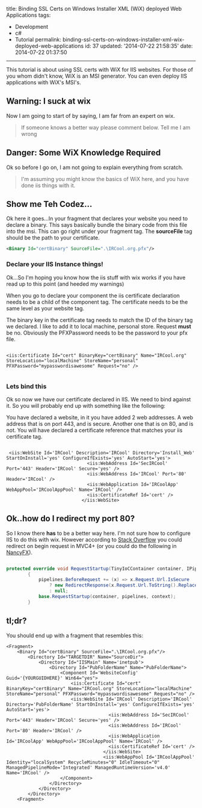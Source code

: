 title: Binding SSL Certs on Windows Installer XML (WiX) deployed Web Applications
tags:

  - Development
  - c#
  - Tutorial
permalink: binding-ssl-certs-on-windows-installer-xml-wix-deployed-web-applications
id: 37
updated: '2014-07-22 21:58:35'
date: 2014-07-22 01:37:50
---

This tutorial is about using SSL certs with WiX for IIS websites. For those of you whom didn't know, WiX is an MSI generator. You can even deploy IIS applications with WiX's MSI's.

## Warning: I suck at wix

Now I am going to start of by saying, I am far from an expert on wix. 

>If someone knows a better way please comment below. Tell me I am wrong

## Danger: Some WiX Knowledge Required

Ok so before I go on, I am not going to explain everything from scratch.

>I'm assuming you might know the basics of WiX here, and you have done iis things with it.

## Show me Teh Codez...



Ok here it goes...In your fragment that declares your website you need to declare a binary. This says basically bundle the binary code from this file into the msi. This can go right under your fragment tag. The **sourceFile** tag should be the path to your certificate. 

```XML
<Binary Id="certBinary" SourceFile=".\IRCool.org.pfx"/>

```

### Declare your IIS Instance things!


Ok...So I'm hoping you know how the iis stuff with wix works if you have read up to this point (and heeded my warnings)

When you go to declare your component the iis certificate declaration needs to be a child of the component tag. The certificate needs to be the same level as your website tag.

The binary key in the certificate tag needs to match the ID of the binary tag we declared. I like to add it to local machine, personal store. Request **must** be no. Obviously the PFXPassword needs to be the password to your pfx file.

```

<iis:Certificate Id="cert" BinaryKey="certBinary" Name="IRCool.org" StoreLocation="localMachine" StoreName="personal" PFXPassword="mypasswordisawesome" Request="no" />
                            

```


### Lets bind this

Ok so now we have our certificate declared in IIS. We need to bind against it. So you will probably end up with something like the following:

You have declared a website, in it you have added 2 web addresses. A web address that is on port 443, and is secure. Another one that is on 80, and is not. You will have declared a certificate reference that matches your iis certificate tag.

```

 <iis:WebSite Id='IRCool' Description='IRCool' Directory='Install_Web' StartOnInstall='yes' ConfigureIfExists='yes' AutoStart='yes'>
                              <iis:WebAddress Id='SecIRCool' Port='443' Header='IRCool' Secure='yes' />
                              <iis:WebAddress Id='IRCool' Port='80' Header='IRCool' />
                              <iis:WebApplication Id='IRCoolApp' WebAppPool='IRCoolAppPool' Name='IRCool' />
                              <iis:CertificateRef Id='cert' />
                            </iis:WebSite>

```

## Ok..how do I redirect my port 80?

So I know there **has** to be a better way here. I'm not sure how to configure IIS to do this with wix. However according to [Stack Overflow](http://stackoverflow.com/a/4945950) you could redirect on begin request in MVC4+ (or you could do the following in [NancyFX](http://nancyfx.org/)).


```csharp

protected override void RequestStartup(TinyIoCContainer container, IPipelines pipelines, NancyContext context)
        {
            pipelines.BeforeRequest += (x) => x.Request.Url.IsSecure
                ? new RedirectResponse(x.Request.Url.ToString().Replace("http:", "https:"))
                : null;
            base.RequestStartup(container, pipelines, context);
        }

```

## tl;dr?

You should end up with a fragment that resembles this: 

```
<Fragment>
    <Binary Id="certBinary" SourceFile=".\IRCool.org.pfx"/>
		<Directory Id="TARGETDIR" Name="SourceDir">
			<Directory Id="IISMain" Name='inetpub'>
				<Directory Id="PubFolderName" Name="PubFolderName">
					<Component Id='WebsiteConfig' Guid='{YOURGUIDHERE}' Win64="yes">
						<iis:Certificate Id="cert" BinaryKey="certBinary" Name="IRCool.org" StoreLocation="localMachine" StoreName="personal" PFXPassword="mypasswordisawesome" Request="no" />
						<iis:WebSite Id='IRCool' Description='IRCool' Directory='PubFolderName' StartOnInstall='yes' ConfigureIfExists='yes' AutoStart='yes'>
									  <iis:WebAddress Id='SecIRCool' Port='443' Header='IRCool' Secure='yes' />
									  <iis:WebAddress Id='IRCool' Port='80' Header='IRCool' />
									  <iis:WebApplication Id='IRCoolApp' WebAppPool='IRCoolAppPool' Name='IRCool' />
									  <iis:CertificateRef Id='cert' />
									</iis:WebSite>
									<iis:WebAppPool Id='IRCoolAppPool' Identity="localSystem" RecycleMinutes="0" IdleTimeout="0" ManagedPipelineMode='Integrated' ManagedRuntimeVersion='v4.0' Name='IRCool' />
					</Component>
				</Directory>
			</Directory>
        </Directory>
	<Fragment>

```